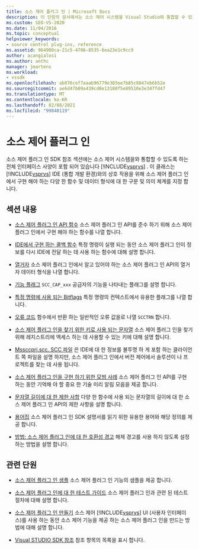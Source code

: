 ```yaml
---
title: 소스 제어 플러그 인 | Microsoft Docs
description: 이 단원의 문서에서는 소스 제어 시스템을 Visual Studio와 통합할 수 있도록 하는 전체 인터페이스 사양에 대해 설명 합니다.
ms.custom: SEO-VS-2020
ms.date: 11/04/2016
ms.topic: conceptual
helpviewer_keywords:
- source control plug-ins, reference
ms.assetid: 964980ca-21c5-4706-8535-6ea23e1c9cc9
author: acangialosi
ms.author: anthc
manager: jmartens
ms.workload:
- vssdk
ms.openlocfilehash: ab076cef7aaab96779e303ee7b85c8047eb6b52e
ms.sourcegitcommit: ae6d47b09a439cd0e13180f5e89510e3e347fd47
ms.translationtype: MT
ms.contentlocale: ko-KR
ms.lasthandoff: 02/08/2021
ms.locfileid: "99848119"
---
```

# <a name="source-control-plug-ins"></a>소스 제어 플러그 인
소스 제어 플러그 인 SDK 참조 섹션에는 소스 제어 시스템을와 통합할 수 있도록 하는 전체 인터페이스 사양이 포함 되어 있습니다 [!INCLUDE[vsprvs](../code-quality/includes/vsprvs_md.md)] . 이 클래스는 [!INCLUDE[vsprvs](../code-quality/includes/vsprvs_md.md)] IDE (통합 개발 환경)와의 상호 작용을 위해 소스 제어 플러그 인에서 구현 해야 하는 다양 한 함수 및 데이터 형식에 대 한 구문 및 의미 체계를 지정 합니다.

## <a name="in-this-section"></a>섹션 내용
- [소스 제어 플러그 인 API 함수](../extensibility/source-control-plug-in-api-functions.md) 소스 제어 플러그 인 API를 준수 하기 위해 소스 제어 플러그 인에서 구현 해야 하는 함수를 나열 합니다.

- [IDE에서 구현 하는 콜백 함수](../extensibility/callback-functions-implemented-by-the-ide.md) 특정 명령이 실행 되는 동안 소스 제어 플러그 인이 정보를 다시 IDE에 전달 하는 데 사용 하는 함수에 대해 설명 합니다.

- [열거자](../extensibility/enumerators.md) 소스 제어 플러그 인에서 알고 있어야 하는 소스 제어 플러그 인 API의 열거자 데이터 형식을 나열 합니다.

- [기능 플래그](../extensibility/capability-flags.md) `SCC_CAP_xxx` 공급자의 기능을 나타내는 플래그를 설명 합니다.

- [특정 명령에 사용 되는 Bitflags](../extensibility/bitflags-used-by-specific-commands.md) 특정 명령의 컨텍스트에서 유용한 플래그를 나열 합니다.

- [오류 코드](../extensibility/error-codes.md) 함수에서 반환 하는 일반적인 오류 값을로 나열 `SCCTRN` 합니다.

- [소스 제어 플러그 인을 찾기 위한 키로 사용 되는 문자열](../extensibility/strings-used-as-keys-for-finding-a-source-control-plug-in.md) 소스 제어 플러그 인을 찾기 위해 레지스트리에 액세스 하는 데 사용할 수 있는 키에 대해 설명 합니다.

- [Mssccprj.scc. SCC 파일](../extensibility/mssccprj-scc-file.md) 은 IDE에 대 한 정보를 불투명 하 게 포함 하는 클라이언트 쪽 파일을 설명 하지만, 소스 제어 플러그 인에서 버전 제어에서 솔루션이 나 프로젝트를 찾는 데 사용 됩니다.

- [소스 제어 플러그 인을 구현 하기 위한 모범 사례](../extensibility/best-practices-for-implementing-a-source-control-plug-in.md) 소스 제어 플러그 인 API를 구현 하는 동안 기억해 야 할 중요 한 기술 미리 알림 모음을 제공 합니다.

- [문자열 길이에 대 한 제한 사항](../extensibility/restrictions-on-string-lengths.md) 다양 한 함수에 사용 되는 문자열의 길이에 대 한 소스 제어 플러그 인 API의 제한 사항을 설명 합니다.

- [용어집](../extensibility/source-control-plug-in-glossary.md) 소스 제어 플러그 인 SDK 설명서를 읽기 위한 유용한 용어와 해당 정의를 제공 합니다.

- [방법: 소스 제어 플러그 인에 대 한 호환성 경고](../extensibility/how-to-turn-off-compatibility-warnings-for-source-control-plug-ins.md) 해제 경고를 사용 하지 않도록 설정 하는 방법을 설명 합니다.

## <a name="related-sections"></a>관련 단원
- [소스 제어 플러그 인 샘플](https://www.microsoft.com/download/details.aspx?id=55984) 소스 제어 플러그 인 기능의 샘플을 제공 합니다.

- [소스 제어 플러그 인에 대 한 테스트 가이드](../extensibility/internals/test-guide-for-source-control-plug-ins.md) 소스 제어 플러그 인과 관련 된 테스트 절차에 대해 설명 합니다.

- [소스 제어 플러그 인 만들기](../extensibility/internals/creating-a-source-control-plug-in.md) 소스 제어 [!INCLUDE[vsprvs](../code-quality/includes/vsprvs_md.md)] UI (사용자 인터페이스)를 사용 하는 동안 소스 제어 기능을 제공 하는 소스 제어 플러그 인을 만드는 방법에 대해 설명 합니다.

- [Visual STUDIO SDK 참조](../extensibility/visual-studio-sdk-reference.md) 참조 항목의 목록을 표시 합니다.
